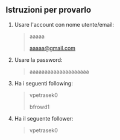 ## Istruzioni per provarlo
1. Usare l'account con nome utente/email:
   > aaaaa 
   > 
   > aaaaa@gmail.com   

2. Usare la password:
   > aaaaaaaaaaaaaaaaaaaa
   
3. Ha i seguenti following:
   > vpetrasek0
   >
   > bfrowd1
  
4. Ha il seguente follower:
    > vpetrasek0


